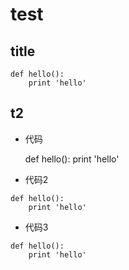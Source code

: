 test
====

## title

    def hello():
        print 'hello'

## t2

- 代码

    def hello():
        print 'hello'

- 代码2

<!-- language: lang-python -->

    def hello():
        print 'hello'

- 代码3

<!-- language: python -->

    def hello():
        print 'hello'
